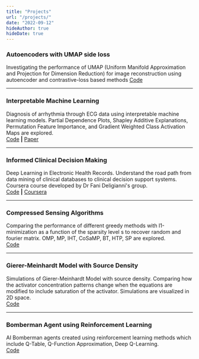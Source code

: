 ```yaml
---
title: "Projects"
url: "/projects/"
date: "2022-09-12"
hideAuthor: true
hideDate: true
---
```

### **Autoencoders with UMAP side loss**  
Investigating the performance of UMAP (Uniform Manifold Approximation and Projection for Dimension Reduction) for image reconstruction using autoencoder and contrastive-loss based methods
[Code](https://github.com/shouryaverma/umap_hiwi)
___
### **Interpretable Machine Learning**  
Diagnosis of arrhythmia through ECG data using interpretable machine learning models. Partial Dependence Plots, Shapley Additive Explanations, Permutation Feature Importance, and Gradient Weighted Class Activation Maps are explored.  
[Code](https://github.com/shouryaverma/interpretable_ml_ecg) **|** [Paper](https://arxiv.org/abs/2205.02803)
___
### **Informed Clinical Decision Making**  
Deep Learning in Electronic Health Records. Understand the road path from data mining of clinical databases to clinical decision support systems. Coursera course developed by Dr Fani Deligianni's group.  
[Code](https://github.com/shouryaverma/CDSS_course) **|** [Coursera](https://www.coursera.org/specializations/clin-decision-deep-learning)
___
### **Compressed Sensing Algorithms**  
Comparing the performance of different greedy methods with l1-minimization as a function of the sparsity level s to recover random and fourier matrix. OMP, MP, IHT, CoSaMP, BT, HTP, SP are explored.  
[Code](https://github.com/shouryaverma/compressed_sensing_project)
___
### **Gierer-Meinhardt Model with Source Density**  
Simulations of Gierer-Meinhardt Model with source density. Comparing how the activator concentration patterns change when the equations are modified to include saturation of the activator. Simulations are visualized in 2D space.  
[Code](https://github.com/shouryaverma/gierer-meinhardt-model)
___
### **Bomberman Agent using Reinforcement Learning**  
AI Bomberman agents created using reinforcement learning methods which include Q-Table, Q-Function Approximation, Deep Q-Learning.  
[Code](https://github.com/shouryaverma/FML_project-1)